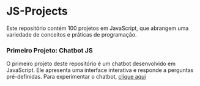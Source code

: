# JS-Projects
 Este repositório contém 100 projetos em JavaScript, que abrangem uma variedade de conceitos e práticas de programação.

### Primeiro Projeto: Chatbot JS

O primeiro projeto deste repositório é um chatbot desenvolvido em JavaScript. Ele apresenta uma interface interativa e responde a perguntas pré-definidas. Para experimentar o chatbot, [clique aqui](./ChatBotJS.)
